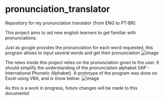 # pronunciation_translator
Repository for my pronunciation translator (from ENG to PT-BR).

This project aims to aid new english learners to get familiar with pronunciations.

Just as google provides the pronunciation for each word requested, this program allows to input several words and get their pronunciation
![image](https://user-images.githubusercontent.com/74056437/156272036-0e4fb707-8f1c-44a1-a3b5-728123953770.png)

The news inside this project relies on the pronunciation given to the user.
It should simplify the understanding of the pronunciation alphabet (IAP - International Phonetic Alphabet).
A prototype of the program was done on Excel using VBA, and is show below:
![image](https://user-images.githubusercontent.com/74056437/156272208-2c4bf1e1-dc36-47d0-8f04-df007a3c9224.png)


As this is a work in progress, future changes will be made to this documents!
